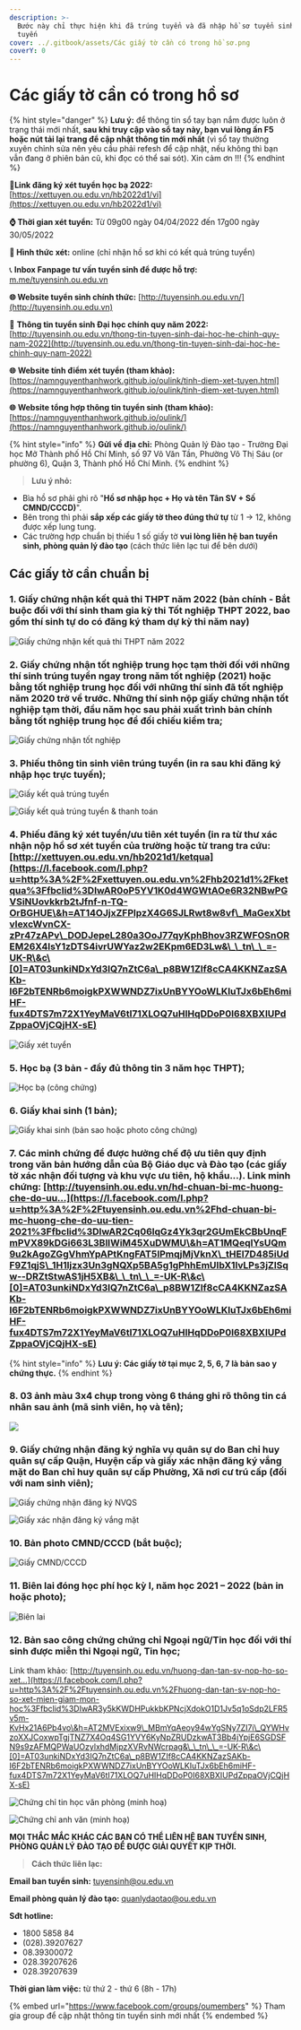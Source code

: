 ```yaml
---
description: >-
  Bước này chỉ thực hiện khi đã trúng tuyển và đã nhập hồ sơ tuyển sinh trực
  tuyến
cover: ../.gitbook/assets/Các giấy tờ cần có trong hồ sơ.png
coverY: 0
---
```


# Các giấy tờ cần có trong hồ sơ

{% hint style="danger" %}
**Lưu ý:** để thông tin sổ tay bạn nắm được luôn ở trạng thái mới nhất, **sau khi truy cập vào sổ tay này, bạn vui lòng ấn F5 hoặc nút tải lại trang để cập nhật thông tin mới nhất** (vì sổ tay thường xuyên chỉnh sửa nên yêu cầu phải refesh để cập nhật, nếu không thì bạn vẫn đang ở phiên bản cũ, khi đọc có thể sai sót). Xin cảm ơn !!!
{% endhint %}

🔗**Link đăng ký xét tuyển học bạ 2022:** [https://xettuyen.ou.edu.vn/hb2022d1/vi](https://xettuyen.ou.edu.vn/hb2022d1/vi)

**⌚ Thời gian xét tuyển:** Từ 09g00 ngày 04/04/2022 đến 17g00 ngày 30/05/2022&#x20;

**📌 Hình thức xét:** online (chỉ nhận hồ sơ khi có kết quả trúng tuyển)

📞 **Inbox Fanpage tư vấn tuyển sinh để được hỗ trợ:** [m.me/tuyensinh.ou.edu.vn](https://m.me/tuyensinh.ou.edu.vn)

**🌐 Website tuyển sinh chính thức:** [http://tuyensinh.ou.edu.vn/](http://tuyensinh.ou.edu.vn)

🔗 **Thông tin tuyển sinh Đại học chính quy năm 2022:** [http://tuyensinh.ou.edu.vn/thong-tin-tuyen-sinh-dai-hoc-he-chinh-quy-nam-2022](http://tuyensinh.ou.edu.vn/thong-tin-tuyen-sinh-dai-hoc-he-chinh-quy-nam-2022)

**🌐** **Website tính điểm xét tuyển (tham khảo):** [https://namnguyenthanhwork.github.io/oulink/tinh-diem-xet-tuyen.html](https://namnguyenthanhwork.github.io/oulink/tinh-diem-xet-tuyen.html)

**🌐** **Website tổng hợp thông tin tuyển sinh (tham khảo):** [https://namnguyenthanhwork.github.io/oulink/](https://namnguyenthanhwork.github.io/oulink/)

{% hint style="info" %}
**Gửi về địa chỉ:** Phòng Quản lý Đào tạo - Trường Đại học Mở Thành phố Hồ Chí Minh, số 97 Võ Văn Tần, Phường Võ Thị Sáu (or phường 6), Quận 3, Thành phố Hồ Chí Minh.
{% endhint %}

> **Lưu ý nhỏ:**

* Bìa hồ sơ phải ghi rõ "**Hồ sơ nhập học + Họ và tên Tân SV + Số CMND/CCCD)**".
* Bên trong thì phải **sắp xếp các giấy tờ theo đúng thứ tự** từ 1 -> 12, không được xếp lung tung.
* Các trường hợp chuẩn bị thiếu 1 số giấy tờ **vui lòng liên hệ ban tuyển sinh, phòng quản lý đào tạo** (cách thức liên lạc tui để bên dưới)

## **C**ác giấy tờ cần chuẩn bị

### 1. Giấy chứng nhận kết quả thi THPT năm 2022 (**bản chính - Bắt buộc đối với thí sinh tham gia kỳ thi Tốt nghiệp THPT 2022, bao gồm thí sinh tự do có đăng ký tham dự kỳ thi năm nay**)

![Giấy chứng nhận kết quả thi THPT năm 2022](<../.gitbook/assets/image (16) (1).png>)

### **2. Giấy chứng nhận tốt nghiệp trung học tạm thời** đối với những thí sinh trúng tuyển ngay trong năm tốt nghiệp (2021) hoặc **bằng tốt nghiệp trung học đối với những thí sinh đã tốt nghiệp năm 2020 trở về trước.** Những thí sinh nộp giấy chứng nhận tốt nghiệp tạm thời, đầu năm học sau phải xuất trình bản chính bằng tốt nghiệp trung học để đối chiếu kiểm tra;

![Giấy chứng nhận tốt nghiệp](<../.gitbook/assets/image (9).png>)

### **3. Phiếu thông tin sinh viên trúng tuyển** (in ra sau khi đăng ký nhập học trực tuyến);

![Giấy kết quả trúng tuyển](<../.gitbook/assets/image (14) (1).png>)

![Giấy kết quả trúng tuyển & thanh toán](<../.gitbook/assets/image (7) (1).png>)

### **4. Phiếu đăng ký xét tuyển/ưu tiên xét tuyển** (in ra từ thư xác nhận nộp hồ sơ xét tuyển của trường hoặc từ trang tra cứu: [http://xettuyen.ou.edu.vn/hb2021d1/ketqua](https://l.facebook.com/l.php?u=http%3A%2F%2Fxettuyen.ou.edu.vn%2Fhb2021d1%2Fketqua%3Ffbclid%3DIwAR0oP5YV1K0d4WGWtAOe6R32NBwPGVSiNUovkkrb2tJfnf-n-TQ-OrBGHUE\&h=AT14OJjxZFPIpzX4G6SJLRwt8w8vf\_MaGexXbtvIexcWvnCX-zPr47zAPv\_DODJepeL280a3OoJ77qyKphBhov3RZWFOSnOREM26X4lsY1zDTS4ivrUWYaz2w2EKpm6ED3Lw&\_\_tn\_\_=-UK-R\&c\[0]=AT03unkiNDxYd3IQ7nZtC6a\_p8BW1ZIf8cCA4KKNZazSAKb-I6F2bTENRb6moigkPXWWNDZ7ixUnBYYOoWLKIuTJx6bEh6miHF-fux4DTS7m72X1YeyMaV6tI71XLOQ7uHIHqDDoP0I68XBXIUPdZppaOVjCQjHX-sE)

![Giấy xét tuyển](<../.gitbook/assets/image (11) (1) (1).png>)

### **5. Học bạ** (3 bản - đầy đủ thông tin 3 năm học THPT);

![Học bạ (công chứng)](<../.gitbook/assets/image (6) (1).png>)

### **6. Giấy khai sinh** (1 bản);

![Giấy khai sinh (bản sao hoặc photo công chứng)](<../.gitbook/assets/image (13) (1).png>)

### **7. Các minh chứng để được hưởng chế độ ưu tiên quy định trong văn bản hướng dẫn của Bộ Giáo dục và Đào tạo** (các giấy tờ xác nhận đối tượng và khu vực ưu tiên, hộ khẩu...). Link minh chứng: [http://tuyensinh.ou.edu.vn/hd-chuan-bi-mc-huong-che-do-uu...](https://l.facebook.com/l.php?u=http%3A%2F%2Ftuyensinh.ou.edu.vn%2Fhd-chuan-bi-mc-huong-che-do-uu-tien-2021%3Ffbclid%3DIwAR2Cq06lqGz4Yk3qr2GUmEkCBbUnqFmPVX89kDGi663L3BlIWiM45XuDWMU\&h=AT1MQeqIYsUQm9u2kAgoZGgVhmYpAPtKngFAT5IPmqjMjVknX\_tHEI7D485iUdF9Z1qjS\_1H1Ijzx3Un3gNQXp5BA5g1gPhhEmUIbX1lvLPs3jZISqw--DRZtStwAS1jH5XB&\_\_tn\_\_=-UK-R\&c\[0]=AT03unkiNDxYd3IQ7nZtC6a\_p8BW1ZIf8cCA4KKNZazSAKb-I6F2bTENRb6moigkPXWWNDZ7ixUnBYYOoWLKIuTJx6bEh6miHF-fux4DTS7m72X1YeyMaV6tI71XLOQ7uHIHqDDoP0I68XBXIUPdZppaOVjCQjHX-sE)

{% hint style="info" %}
**Lưu ý: Các giấy tờ tại mục 2, 5, 6, 7 là bản sao y chứng thực.**
{% endhint %}

### **8. 03 ảnh màu 3x4 chụp trong vòng 6 tháng ghi rõ thông tin cá nhân sau ảnh** (mã sinh viên, họ và tên);

![](<../.gitbook/assets/image (4) (1).png>)

### **9. Giấy chứng nhận đăng ký nghĩa vụ quân sự** do Ban chỉ huy quân sự cấp Quận, Huyện cấp và **giấy xác nhận đăng ký vắng mặt** do Ban chỉ huy quân sự cấp Phường, Xã nơi cư trú cấp **(đối với nam sinh viên);**

![Giấy chứng nhận đăng ký NVQS](<../.gitbook/assets/image (2).png>)

![Giấy xác nhận đăng ký vắng mặt](<../.gitbook/assets/image (3) (1).png>)

### **10. Bản photo CMND/CCCD** (bắt buộc);

![Giấy CMND/CCCD](<../.gitbook/assets/image (15) (1).png>)

### **11. Biên lai đóng học phí học kỳ I,** năm học 2021 – 2022 (bản in hoặc photo);

![Biên lai](<../.gitbook/assets/image (12) (1).png>)

### **12. Bản sao công chứng chứng chỉ Ngoại ngữ/Tin học** đối với thí sinh được miễn thi Ngoại ngữ, Tin học;

Link tham khảo: [http://tuyensinh.ou.edu.vn/huong-dan-tan-sv-nop-ho-so-xet...](https://l.facebook.com/l.php?u=http%3A%2F%2Ftuyensinh.ou.edu.vn%2Fhuong-dan-tan-sv-nop-ho-so-xet-mien-giam-mon-hoc%3Ffbclid%3DIwAR3y5kKWDHPukkbKPNcjXdokO1D1Jv5q1oSdp2LFR5v5m-KvHx21A6Pb4vo\&h=AT2MVExixw9\_MBmYqAeoy94wYgSNy7ZI7i\_QYWHvzoXXJCoxwpTgjTNZ7X4Oq4SG1YVY6KyNpZRUDzkwAT3Bb4jYpjE6SGDSFN9s9zAFMQPWaUOzylxhdMjpzXVRvNWcrpag&\_\_tn\_\_=-UK-R\&c\[0]=AT03unkiNDxYd3IQ7nZtC6a\_p8BW1ZIf8cCA4KKNZazSAKb-I6F2bTENRb6moigkPXWWNDZ7ixUnBYYOoWLKIuTJx6bEh6miHF-fux4DTS7m72X1YeyMaV6tI71XLOQ7uHIHqDDoP0I68XBXIUPdZppaOVjCQjHX-sE)

![Chứng chỉ tin học văn phòng (minh hoạ)](<../.gitbook/assets/image (8).png>)

![Chứng chỉ anh văn (minh hoạ)](<../.gitbook/assets/image (10).png>)

**MỌI THẮC MẮC KHÁC CÁC BẠN CÓ THỂ LIÊN HỆ BAN TUYỂN SINH, PHÒNG QUẢN LÝ ĐÀO TẠO ĐỂ ĐƯỢC GIẢI QUYẾT KỊP THỜI.**

> **Cách thức liên lạc:**

**Email ban tuyển sinh:** tuyensinh@ou.edu.vn

**Email phòng quản lý đào tạo:** quanlydaotao@ou.edu.vn

**Sđt hotline:**

* 1800 5858 84
* (028).39207627
* 08.39300072
* 028.39207626
* 028.39207639

**Thời gian làm việc:** từ thứ 2 - thứ 6 (8h - 17h)

{% embed url="https://www.facebook.com/groups/oumembers" %}
Tham gia group để cập nhật thông tin tuyển sinh mới nhất
{% endembed %}
